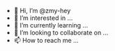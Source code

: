- 👋 Hi, I’m @zmy-hey
- 👀 I’m interested in ...
- 🌱 I’m currently learning ...
- 💞️ I’m looking to collaborate on ...
- 📫 How to reach me ...

<!---
zmy-hey/zmy-hey is a ✨ special ✨ repository because its `README.md` (this file) appears on your GitHub profile.
You can click the Preview link to take a look at your changes.
--->
